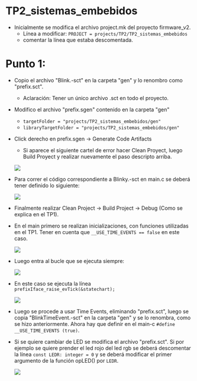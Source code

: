 # TP2_sistemas_embebidos

- Inicialmente se modifica el archivo project.mk del proyecto firmware_v2.
  - Línea a modificar: ```PROJECT = projects/TP2/TP2_sistemas_embebidos```
  - comentar la línea que estaba descomentada.
  
# Punto 1:

- Copio el archivo "Blink.-sct" en la carpeta "gen" y lo renombro como "prefix.sct".
  - Aclaración: Tener un único archivo .sct en todo el proyecto.
- Modifico el archivo "prefix.sgen" contenido en la carpeta "gen"
  -	```targetFolder = "projects/TP2_sistemas_embebidos/gen"```
  - ```libraryTargetFolder = "projects/TP2_sistemas_embebidos/gen"```
- Click derecho en prefix.sgen -> Generate Code Artifacts
  - Si aparece el siguiente cartel de error hacer Clean Proyect, luego Build Proyect y realizar nuevamente el paso descripto arriba.
  
  ![](https://github.com/Hitalio/TP1/blob/master/images/error_prefix_sgen.PNG)
  
- Para correr el código correspondiente a Blinky.-sct en main.c se deberá tener definido lo siguiente: 

  ![](https://github.com/Hitalio/TP1/blob/master/images/punto1_TimeEvents.PNG)
  
- Finalmente realizar Clean Project -> Build Project -> Debug (Como se explica en el TP1). 
  
- En el main primero se realizan inicializaciones, con funciones utilizadas en el TP1. Tener en cuenta que ```__USE_TIME_EVENTS == false```
  en este caso. 
  
  ![](https://github.com/Hitalio/TP1/blob/master/images/punto1_main_init.PNG)
  
- Luego entra al bucle que se ejecuta siempre:

  ![](https://github.com/Hitalio/TP1/blob/master/images/punto1_while.PNG)
  
- En este caso se ejecuta la línea ```prefixIface_raise_evTick(&statechart);```
  
  ![](https://github.com/Hitalio/TP1/blob/master/images/punto1_raise_evTick.PNG)
  

- Luego se procede a usar Time Events, eliminando "prefix.sct", luego se copia "BlinkTimeEvent.-sct" en la carpeta "gen" y se lo
renombra, como se hizo anteriormente. Ahora hay que definir en el main-c ```#define __USE_TIME_EVENTS (true)```.

- Si se quiere cambiar de LED se modifica el archivo "prefix.sct". Si por ejemplo se quiere prender el led rojo del led rgb se deberá descomentar la línea ```const LEDR: integer = 0``` y se deberá modificar el primer argumento de la función opLED() por ```LEDR```. 

  ![](https://github.com/Hitalio/TP1/blob/master/images/punto1_yakindu.PNG)



